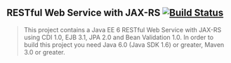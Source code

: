 ## RESTful Web Service with JAX-RS [![Build Status](https://travis-ci.org/tolis-e/rest-web-service.png?branch=master)](https://travis-ci.org/tolis-e/rest-web-service)
> This project contains a Java EE 6 RESTful Web Service with JAX-RS using CDI 1.0, EJB 3.1, JPA 2.0 and Bean Validation 1.0. In order to build this project you need Java 6.0 (Java SDK 1.6) or greater, Maven 3.0 or greater.
